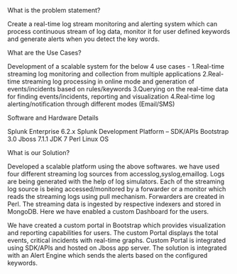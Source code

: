 What is the problem statement?

Create a real-time log stream monitoring and alerting system which can process continuous stream of log data, monitor it for user defined keywords and generate alerts when you detect the key words. 


What are the Use Cases?

Development of a scalable system for the below 4 use cases -
1.Real-time streaming log monitoring and collection from multiple applications
2.Real-time streaming log processing in online mode and generation of events/incidents based on rules/keywords
3.Querying on the real-time data for finding events/incidents, reporting and visualization
4.Real-time log alerting/notification through different modes (Email/SMS) 


Software and Hardware Details

Splunk Enterprise 6.2.x
Splunk Development Platform – SDK/APIs
Bootstrap 3.0
Jboss 7.1.1
JDK 7
Perl
Linux OS


What is our Solution?

Developed a scalable platform using the above softwares. we have used four different streaming log sources from accesslog,syslog,emaillog. Logs are being generated with the help of log simulators. Each of the streaming log source is being accessed/monitored by a forwarder or a monitor which reads the streaming logs using pull mechanism. Forwarders are created in Perl. The streaming data is ingested by respective indexers and stored in MongoDB. Here we have enabled a custom Dashboard for the users.

We have created a custom portal in Bootstrap which provides visualization and reporting capabilities for users. The custom Portal displays the total events, critical incidents with real-time graphs. Custom Portal is integrated using SDK/APIs and hosted on Jboss app server.  The solution is integrated with an Alert Engine which sends the alerts based on the configured keywords.
